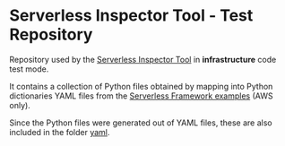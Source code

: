 # Serverless Inspector Tool - Test Repository
Repository used by the [Serverless Inspector Tool](https://github.com/giusepperaffa/serverless-inspector-tool) in **infrastructure** code test mode.

It contains a collection of Python files obtained by mapping into Python dictionaries YAML files from the [Serverless Framework examples](https://www.serverless.com/examples/) (AWS only).

Since the Python files were generated out of YAML files, these are also included in the folder [yaml](yaml).

